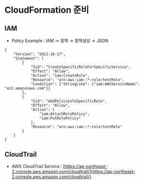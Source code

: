 # CloudFormation 준비
## IAM
* Policy Example : IAM → 정책 → 정책생성 → JSON
```
{
    "Version": "2012-10-17",
    "Statement": [
        {
            "Sid": "CreateSpecificRoleForSpecificService",
            "Effect": "Allow",
            "Action": "iam:CreateRole",
            "Resource": "arn:aws:iam::*:role/testRole",
            "Condition": {"StringLike": {"iam:AWSServiceName": "ec2.amazonaws.com"}}
        },
        {
            "Sid": "AddPoliciesToSpecificRole",
            "Effect": "Allow",
            "Action": [
                "iam:AttachRolePolicy",
                "iam:PutRolePolicy"
            ],
            "Resource": "arn:aws:iam::*:role/testRole"
        }
    ]
}
```

## CloudTrail
* AWS CloudTrail Service :  [https://ap-northeast-2.console.aws.amazon.com/cloudtrail/](https://ap-northeast-2.console.aws.amazon.com/cloudtrail/)
